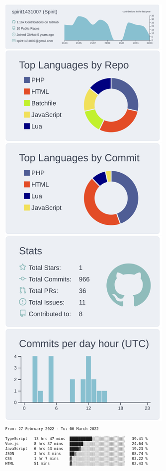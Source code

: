 [![](https://raw.githubusercontent.com/spirit1431007/spirit1431007/master/profile-summary-card-output/nord_bright/0-profile-details.svg)](https://git.io/spiritx)
[![](https://raw.githubusercontent.com/spirit1431007/spirit1431007/master/profile-summary-card-output/nord_bright/1-repos-per-language.svg)](https://git.io/spiritx) [![](https://raw.githubusercontent.com/spirit1431007/spirit1431007/master/profile-summary-card-output/nord_bright/2-most-commit-language.svg)](https://git.io/spiritx)
[![](https://raw.githubusercontent.com/spirit1431007/spirit1431007/master/profile-summary-card-output/nord_bright/3-stats.svg)](https://git.io/spiritx) [![](https://raw.githubusercontent.com/spirit1431007/spirit1431007/master/profile-summary-card-output/nord_bright/4-productive-time.svg)](https://git.io/spiritx)

<!--START_SECTION:waka-->

```text
From: 27 February 2022 - To: 06 March 2022

TypeScript   13 hrs 47 mins  ██████████░░░░░░░░░░░░░░░   39.41 %
Vue.js       8 hrs 37 mins   ██████░░░░░░░░░░░░░░░░░░░   24.64 %
JavaScript   6 hrs 43 mins   ████▓░░░░░░░░░░░░░░░░░░░░   19.23 %
JSON         3 hrs 3 mins    ██▒░░░░░░░░░░░░░░░░░░░░░░   08.74 %
CSS          1 hr 7 mins     ▓░░░░░░░░░░░░░░░░░░░░░░░░   03.22 %
HTML         51 mins         ▓░░░░░░░░░░░░░░░░░░░░░░░░   02.43 %
```

<!--END_SECTION:waka-->
